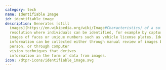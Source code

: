```yaml
---
category: tech
name: Identifiable Image
id: identifiable_image
description: Generates [still
  images](https://en.wikipedia.org/wiki/Image#Characteristics) of a sufficient
  resolution where individuals can be identified, for example by capturing
  images of faces or unique numbers such as vehicle license plates. Identifying
  information can be collected either through manual review of images by a
  person, or through computer
  vision techniques that derives
  information in the form of data from images.
icon: /dtpr-icons/identifiable_image.svg
---
```

